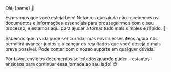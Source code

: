 Olá, [name] 👋

Esperamos que você esteja bem! Notamos que ainda não recebemos os documentos e informações essenciais para prosseguirmos com o seu processo, e estamos aqui para ajudar a tornar tudo mais simples e rápido. 📄

Sabemos que a vida pode ser corrida, mas enviar esses itens agora nos permitirá avançar juntos e alcançar os resultados que você deseja o mais breve possível. Pode contar com o nosso suporte em qualquer dúvida!

Por favor, envie os documentos solicitados quando puder – estamos ansiosos para continuar essa jornada ao seu lado! 😊
